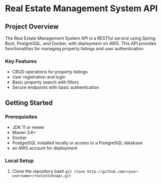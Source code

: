 # Real Estate Management System API

## Project Overview

The Real Estate Management System API is a RESTful service using Spring Boot, PostgreSQL, and Docker, with deployment on AWS. This API provides functionalities for managing property listings and user authentication.

### Key Features

* CRUD operations for property listings
* User registration and login
* Basic property search with filters
* Secure endpoints with basic authentication

## Getting Started

### Prerequisites

* JDK 11 or newer
* Maven 3.6+
* Docker
* PostgreSQL installed locally or access to a PostgreSQL database
* an AWS account for deployment

### Local Setup

1. Clone the repository
bash
`
git clone http://github.com/<your-username>/realestateapi.git
`
